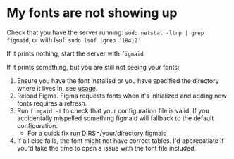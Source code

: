 # My fonts are not showing up

Check that you have the server running: `sudo netstat -ltnp | grep figmaid`, or with lsof: `sudo lsof |grep '18412'`
   
If it prints nothing, start the server with `figmaid`. 

If it prints something, but you are still not seeing your fonts:

1. Ensure you have the font installed or you have specified the directory where it lives in, see [usage](../usage.md).
2. Reload Figma. Figma requests fonts when it's initialized and adding new fonts requires a refresh.
3. Run `fimgaid -t` to check that your configuration file is valid. If you accidentally mispelled something figmaid will fallback to the default configuration.
   -  For a quick fix run DIRS=/your/directory figmaid
4. If all else fails, the font might not have correct tables. I'd apprecatiate if you'd take the time to open a issue with the font file included.

